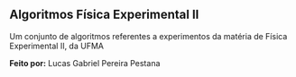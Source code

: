 ## Algoritmos Física Experimental II

Um conjunto de algoritmos referentes a experimentos da matéria de Física Experimental II, da UFMA

__Feito por:__ Lucas Gabriel Pereira Pestana
